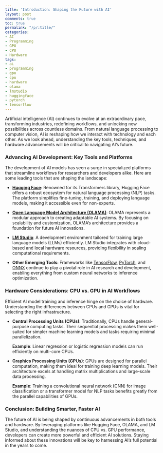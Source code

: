 ```yaml
---
title: 'Introduction: Shaping the Future with AI'
layout: post
comments: true
toc: true
permalink: "/p/:title/"
categories:
- AI
- Programming
- GPU
- CPU
- Hardware
tags:
- ai
- programming
- gpu
- cpu
- hardware
- olama
- lmstudio
- huggingface
- pytorch
- tensorflow
---
```


Artificial intelligence (AI) continues to evolve at an extraordinary pace, transforming industries, redefining workflows, and unlocking new possibilities across countless domains. From natural language processing to computer vision, AI is reshaping how we interact with technology and each other. As we look ahead, understanding the key tools, techniques, and hardware advancements will be critical to navigating AI’s future.

### Advancing AI Development: Key Tools and Platforms

The development of AI models has seen a surge in specialized platforms that streamline workflows for researchers and developers alike. Here are some leading tools that are shaping the landscape:

- **[Hugging Face](https://huggingface.co/oytunistrator)**: Renowned for its Transformers library, Hugging Face offers a robust ecosystem for natural language processing (NLP) tasks. The platform simplifies fine-tuning, training, and deploying language models, making it accessible even for non-experts.

- **[Open Language Model Architecture (OLAMA)](https://ollama.com/)**: OLAMA represents a modular approach to creating adaptable AI systems. By focusing on scalability and customization, OLAMA’s architecture provides a foundation for future AI innovations.

- **[LM Studio](https://lmstudio.ai/)**: A development environment tailored for training large language models (LLMs) efficiently. LM Studio integrates with cloud-based and local hardware resources, providing flexibility in scaling computational requirements.

- **Other Emerging Tools**: Frameworks like [TensorFlow](https://www.tensorflow.org/), [PyTorch](https://pytorch.org/), and [ONNX](https://onnx.ai/) continue to play a pivotal role in AI research and development, enabling everything from custom neural networks to inference optimization.

### Hardware Considerations: CPU vs. GPU in AI Workflows

Efficient AI model training and inference hinge on the choice of hardware. Understanding the differences between CPUs and GPUs is vital for selecting the right infrastructure.

- **Central Processing Units (CPUs)**: Traditionally, CPUs handle general-purpose computing tasks. Their sequential processing makes them well-suited for simpler machine learning models and tasks requiring minimal parallelization.

  **Example**: Linear regression or logistic regression models can run efficiently on multi-core CPUs.

- **Graphics Processing Units (GPUs)**: GPUs are designed for parallel computation, making them ideal for training deep learning models. Their architecture excels at handling matrix multiplications and large-scale data processing.

  **Example**: Training a convolutional neural network (CNN) for image classification or a transformer model for NLP tasks benefits greatly from the parallel capabilities of GPUs.

### Conclusion: Building Smarter, Faster AI

The future of AI is being shaped by continuous advancements in both tools and hardware. By leveraging platforms like Hugging Face, OLAMA, and LM Studio, and understanding the nuances of CPU vs. GPU performance, developers can create more powerful and efficient AI solutions. Staying informed about these innovations will be key to harnessing AI’s full potential in the years to come.
